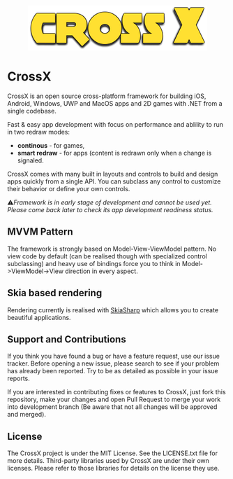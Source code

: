 <p align="center">
  <img src="CrossX.png">
</p>

# CrossX

CrossX is an open source cross-platform framework for building iOS, Android, Windows, UWP and MacOS apps and 2D games with .NET from a single codebase.

Fast & easy app development with focus on performance and ablility to run in two redraw modes:
* **continous** - for games,
* **smart redraw** - for apps (content is redrawn only when a change is signaled.

CrossX comes with many built in layouts and controls to build and design apps quickly from a single API. You can subclass any control to customize their behavior or define your own controls.

⚠️*Framework is in early stage of development and cannot be used yet. Please come back later to check its app development readiness status.*

## MVVM Pattern
The framework is strongly based on Model-View-ViewModel pattern. No view code by default (can be realised though with specialized control subclassing) and heavy use of bindings force you to think in Model->ViewModel->View direction in every aspect.

## Skia based rendering
Rendering currently is realised with [SkiaSharp](https://github.com/mono/SkiaSharp) which allows you to create beautiful applications.

## Support and Contributions
If you think you have found a bug or have a feature request, use our issue tracker. Before opening a new issue, please search to see if your problem has already been reported. Try to be as detailed as possible in your issue reports.

If you are interested in contributing fixes or features to CrossX, just fork this repository, make your changes and open Pull Request to merge your work into development branch (Be aware that not all changes will be approved and merged).

## License
The CrossX project is under the MIT License. See the LICENSE.txt file for more details. Third-party libraries used by CrossX are under their own licenses. Please refer to those libraries for details on the license they use.
